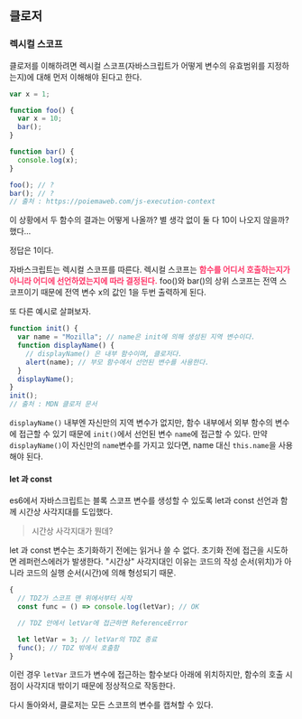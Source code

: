 ## 클로저

### 렉시컬 스코프

클로저를 이해하려면 렉시컬 스코프(자바스크립트가 어떻게 변수의 유효범위를 지정하는지)에 대해 먼저 이해해야 된다고 한다.

```js
var x = 1;

function foo() {
  var x = 10;
  bar();
}

function bar() {
  console.log(x);
}

foo(); // ?
bar(); // ?
// 출처 : https://poiemaweb.com/js-execution-context
```

이 상황에서 두 함수의 결과는 어떻게 나올까? 별 생각 없이 둘 다 10이 나오지 않을까? 했다...

정답은 1이다.

자바스크립트는 렉시컬 스코프를 따른다. 렉시컬 스코프는 <span style="color: rgb(255, 54, 104)">**함수를 어디서 호출하는지가 아니라 어디에 선언하였는지에 따라 결정된다.**</span>
foo()와 bar()의 상위 스코프는 전역 스코프이기 때문에 전역 변수 x의 값인 1을 두번 출력하게 된다.

또 다른 예시로 살펴보자.

```js
function init() {
  var name = "Mozilla"; // name은 init에 의해 생성된 지역 변수이다.
  function displayName() {
    // displayName() 은 내부 함수이며, 클로저다.
    alert(name); // 부모 함수에서 선언된 변수를 사용한다.
  }
  displayName();
}
init();
// 출처 : MDN 클로저 문서
```

`displayName()` 내부엔 자신만의 지역 변수가 없지만, 함수 내부에서 외부 함수의 변수에 접근할 수 있기 때문에 `init()`에서 선언된 변수 `name`에 접근할 수 있다. 만약 `displayName()`이 자신만의 `name`변수를 가지고 있다면, name 대신 `this.name`을 사용해야 된다.

#### let 과 const

es6에서 자바스크립트는 블록 스코프 변수를 생성할 수 있도록 let과 const 선언과 함께 시간상 사각지대를 도입했다.

> 시간상 사각지대가 뭔데?

let 과 const 변수는 초기화하기 전에는 읽거나 쓸 수 없다. 초기화 전에 접근을 시도하면 레퍼런스에러가 발생한다. "시간상" 사각지대인 이유는 코드의 작성 순서(위치)가 아니라 코드의 실행 순서(시간)에 의해 형성되기 때문.

```js
{
  // TDZ가 스코프 맨 위에서부터 시작
  const func = () => console.log(letVar); // OK

  // TDZ 안에서 letVar에 접근하면 ReferenceError

  let letVar = 3; // letVar의 TDZ 종료
  func(); // TDZ 밖에서 호출함
}
```

이런 경우 `letVar` 코드가 변수에 접근하는 함수보다 아래에 위치하지만, 함수의 호출 시점이 사각지대 밖이기 때문에 정상적으로 작동한다.

다시 돌아와서, 클로저는 모든 스코프의 변수를 캡쳐할 수 있다.
